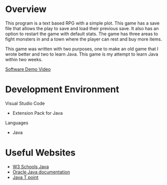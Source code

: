 # Overview

This program is a text based RPG with a simple plot. This game has a save file that allows the play to save and load their previous save. It also has an option to restart the game with default stats. The game has three areas to fight monsters in and a town where the player can rest and buy more items.

This game was written with two purposes, one to make an old game that I wrote better and two to learn Java. This game is my attempt to learn Java within two weeks.


[Software Demo Video](http://youtube.link.goes.here)

# Development Environment

Visual Studio Code
* Extension Pack for Java

Languages 
* Java


# Useful Websites


* [W3 Schools Java](https://www.w3schools.com/java/default.asp)
* [Oracle Java documentation](https://docs.oracle.com/javase/tutorial/java/data/numberformat.html)
* [Java T point](https://www.javatpoint.com/java-int-to-string)